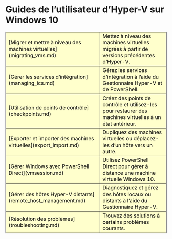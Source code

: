 # Guides de l’utilisateur d’Hyper-V sur Windows 10

<table border="1" style="background-color:FFFFCC;border-collapse:collapse;border:1px solid FFCC00;color:000000;width:100%" cellpadding="15" cellspacing="3">
<tr><td>
[Migrer et mettre à niveau des machines virtuelles](migrating_vms.md) </td><td>Mettez à niveau des machines virtuelles migrées à partir de versions précédentes d’Hyper-V.</td></tr>
<tr><td>
[Gérer les services d’intégration](managing_ics.md) </td><td>Gérez les services d’intégration à l’aide du Gestionnaire Hyper-V et de PowerShell.</td></tr>
<tr><td>
[Utilisation de points de contrôle](checkpoints.md) </td><td>Créez des points de contrôle et utilisez-les pour restaurer des machines virtuelles à un état antérieur.</td></tr>
<tr><td>
[Exporter et importer des machines virtuelles](export_import.md) </td><td>Dupliquez des machines virtuelles ou déplacez-les d’un hôte vers un autre. </td></tr>
<tr><td>
[Gérer Windows avec PowerShell Direct](vmsession.md) </td><td>Utilisez PowerShell Direct pour gérer à distance une machine virtuelle Windows 10. </td></tr>
<tr><td>
[Gérer des hôtes Hyper-V distants](remote_host_management.md) </td><td> Diagnostiquez et gérez des hôtes locaux ou distants à l’aide du Gestionnaire Hyper-V. </td></tr>
<tr><td>
[Résolution des problèmes](troubleshooting.md) </td><td> Trouvez des solutions à certains problèmes courants. </td></tr>
</table>







